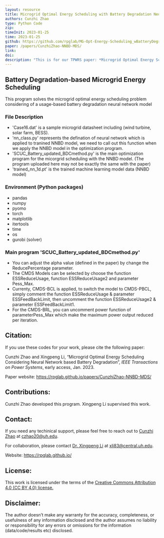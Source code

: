 ```yaml
---
layout: resource
title: Microgrid Optimal Energy Scheduling with Battery Degradation Neural Network in Python
authors: Cunzhi Zhao
type: Python Code
zip: 
timeInit: 2023-01-25
time: 2023-01-25
github: https://github.com/rpglab/MG-Opt-Energy-Scheduling_wBatteryDegradation
paper: /papers/CunzhiZhao-NNBD-MDS/
link: 
doi: 
description: "This is for our TPWRS paper: *Microgrid Optimal Energy Scheduling Considering Neural Network based Battery Degradation*. It solves a usage-based battery degradation deep neural network embedded optimization problem."
---
```



## Battery Degradation-based Microgrid Energy Scheduling

This program solves the microgrid optimal energy scheduling problem considering of a usage-based battery degradation neural network model


### File Description
* 'Case16.dat' is a sample microgrid datasheet including (wind turbine, solar farm, BESS).
* 'nn_class.py' represents the defination of neural network which is applied to tranined NNBD model, we need to call out this function when we apply the NNBD model in the optimization program.
*  'SCUC_Battery_updated_BDCmethod.py' is the main optimization program for the micorgrid scheduling with the NNBD model. (The program uploaded here may not be exactly the same with the paper)
* 'trained_nn_1d.pt' is the trained machine learning model data (NNBD model)


### Environment (Python packages)
* pandas
* numpy
* pyomo
* torch
* matplotlib
* itertools
* time
* os
* gurobi (solver)


### Main program 'SCUC_Battery_updated_BDCmethod.py'
* You can adjust the alpha value (defined in the paper) by change the ReducePercentage parameter.
* The CMDS Models can be selected by choose the function ESSReduceUsage, function ESSReduceUsage2 and parameter Pess_Max.
* Currenty, CMDS-BCL is applied, to switch the model to CMDS-PBCL, simply comment the function ESSReduceUsage & parameter ESSFeedBackLimit, then uncomment the  function ESSReduceUsage2 & parameter ESSFeedBackLimit1.
* For the CMDS-BRL, you can uncomment power function of parameterPess_Max which make the maximum power output reduced per iteration.

## Citation:
If you use these codes for your work, please cite the following paper:

Cunzhi Zhao and Xingpeng Li, “Microgrid Optimal Energy Scheduling Considering Neural Network based Battery Degradation”, *IEEE Transactions on Power Systems*, early access, Jan. 2023.


Paper website: <a class="off" href="/papers/CunzhiZhao-NNBD-MDS/"  target="_blank">https://rpglab.github.io/papers/CunzhiZhao-NNBD-MDS/</a>


## Contributions:
Cunzhi Zhao developed this program. Xingpeng Li supervised this work.


## Contact:
If you need any techinical support, please feel free to reach out to <a class="" href="/people/Cunzhi-Zhao/" target="_blank">Cunzhi Zhao</a> at czhao20@uh.edu.

For collaboration, please contact <a class="" href="/people/Xingpeng-Li/" target="_blank">Dr. Xingpeng Li</a> at xli83@central.uh.edu.

Website: <a class="off" href="/"  target="_blank">https://rpglab.github.io/</a>


## License:
This work is licensed under the terms of the <a class="off" href="https://creativecommons.org/licenses/by/4.0/"  target="_blank">Creative Commons Attribution 4.0 (CC BY 4.0) license.</a>


## Disclaimer:
The author doesn’t make any warranty for the accuracy, completeness, or usefulness of any information disclosed and the author assumes no liability or responsibility for any errors or omissions for the information (data/code/results etc) disclosed.

